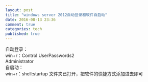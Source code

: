 ```yaml
---
layout: post
title: "windows server 2012自动登录和软件自启动"
date: 2016-08-13 23:36
comment: true
categories: tech
published: true
---
```

自动登录：  
win+r：Control UserPasswords2  
Administrator  
自启动：  
win+r：shell:startup
文件夹已打开，把软件的快捷方式添加进去即可
